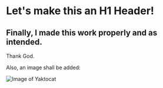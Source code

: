 # Let's make this an H1 Header!
## Finally, I made this work properly and as intended.
Thank God. 

Also, an image shall be added:

![Image of Yaktocat](https://octodex.github.com/images/yaktocat.png)

